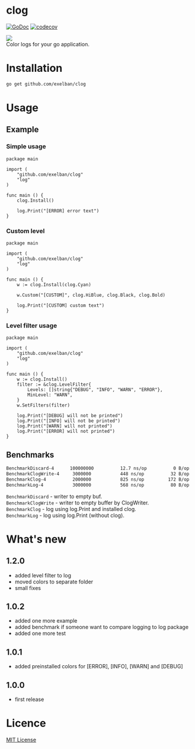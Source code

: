 # clog
[![GoDoc](http://img.shields.io/badge/go-documentation-blue.svg?style=flat-square)](http://godoc.org/github.com/exelban/clog)
[![codecov](https://codecov.io/gh/exelban/clog/branch/master/graph/badge.svg)](https://codecov.io/gh/exelban/clog)

![](https://s3.eu-central-1.amazonaws.com/serhiy/Github_repo/clog/Zrzut+ekranu+2018-10-16+o+18.52.26.png)  
Color logs for your go application.

# Installation
```bash
go get github.com/exelban/clog
```

# Usage
## Example

### Simple usage
```golang
package main

import (
	"github.com/exelban/clog"
	"log"
)

func main () {
	clog.Install()
	
	log.Print("[ERROR] error text")
}
```

### Custom level
```golang
package main

import (
	"github.com/exelban/clog"
	"log"
)

func main () {
	w := clog.Install(clog.Cyan)
  
	w.Custom("[CUSTOM]", clog.HiBlue, clog.Black, clog.Bold)
	
	log.Print("[CUSTOM] custom text")
}
```

### Level filter usage
```golang
package main

import (
	"github.com/exelban/clog"
	"log"
)

func main () {
	w := clog.Install()
	filter := &clog.LevelFilter{
		Levels: []string{"DEBUG", "INFO", "WARN", "ERROR"},
		MinLevel: "WARN",
	}
	w.SetFilters(filter)
	
	log.Print("[DEBUG] will not be printed")
	log.Print("[INFO] will not be printed")
	log.Print("[WARN] will not printed")
	log.Print("[ERROR] will not printed")
}
```

## Benchmarks

```sh
BenchmarkDiscard-4     	100000000	       12.7 ns/op	       0 B/op	       0 allocs/op
BenchmarkClogWrite-4   	 3000000	       448 ns/op	      32 B/op	       2 allocs/op
BenchmarkClog-4        	 2000000	       825 ns/op	     172 B/op	       3 allocs/op
BenchmarkLog-4         	 3000000	       568 ns/op	      80 B/op	       2 allocs/op
```

`BenchmarkDiscard` - writer to empty buf.  
`BenchmarkClogWrite` - writer to empty buffer by ClogWriter.  
`BenchmarkClog` - log using log.Print and installed clog.  
`BenchmarkLog` - log using log.Print (without clog).


# What's new
## 1.2.0
- added level filter to log
- moved colors to separate folder
- small fixes

## 1.0.2
- added one more example
- added benchmark if someone want to compare logging to log package
- added one more test

## 1.0.1
- added preinstalled colors for [ERROR], [INFO], [WARN] and [DEBUG]

## 1.0.0
- first release

# Licence
[MIT License](https://github.com/exelban/clog/blob/master/LICENSE)
